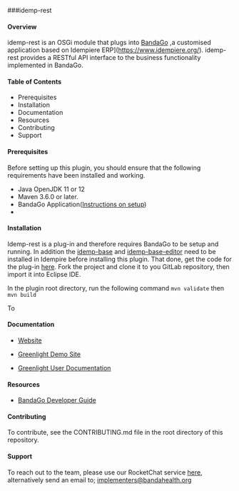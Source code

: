 ###idemp-rest

#### Overview

idemp-rest is an OSGi module that plugs into [BandaGo](https://wiki.openhmisafrica.org/wiki/bandago/view/Developer%20Guide/How%20to%20Setup%20BandaGo/)
,a customised application based on Idempiere ERP](https://www.idempiere.org/).
idemp-rest provides a RESTful API interface to the business functionality implemented in BandaGo.

#### Table of Contents
* Prerequisites
* Installation
* Documentation
* Resources
* Contributing
* Support

#### Prerequisites
Before setting up this plugin, you should ensure that the following requirements have been installed and working.
* Java OpenJDK 11 or 12 
* Maven 3.6.0 or later.
* BandaGo Application([Instructions on setup](https://wiki.openhmisafrica.org/wiki/bandago/view/Developer%20Guide/How%20to%20Setup%20BandaGo/))
* 

#### Installation
Idemp-rest is a plug-in and therefore requires BandaGo to be setup and running. In addition the [idemp-base]() and [idemp-base-editor]() need to be installed 
in Idempire before installing this plugin. 
 That done, get the code for the plug-in [here](https://code.openhmisafrica.org/bhgo/idemp-rest).
Fork the project and clone it to you GitLab repository, then import it into Eclipse IDE.

In the plugin root directory, run the following command
`mvn validate` then `mvn build`

To 

#### Documentation

- [Website](http://bandahealth.org)
  
- [Greenlight Demo Site](http://demo.bandahealth.org)

- [Greenlight User Documentation](https://wiki.openhmisafrica.org/wiki/greenlight/view/Main/) 



#### Resources
* [BandaGo Developer Guide](https://wiki.openhmisafrica.org/wiki/bandago/view/Developer%20Guide/)

#### Contributing
To contribute, see the CONTRIBUTING.md file in the root directory of this repository.

#### Support
To reach out to the team, please use our RocketChat service [here](https://chat.openhmisafrica.org/home), alternatively 
send an email to; implementers@bandahealth.org



